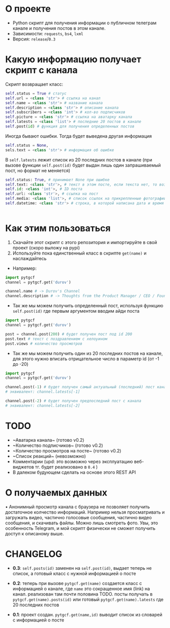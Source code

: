 # О проекте 
- Python скрипт для получения информации о публичном телеграм канале и получения постов в этом канале. 
- Зависимости: `requests`, `bs4`, `lxml`
- Версия: `release`/`0.3`
# Какую информацию получает скрипт с канала
Скрипт возвращает класс:
```py
self.status = True # статус
self.url = <class 'str'> # ссылка на канал
self.name = <class 'str'> # название канала
self.description = <class 'str'> # описание канала
self.subscribers = <class 'int'> # кол-во подписчиков
self.picture = <class 'str'> # ссылка на аватарку канала
self.latests = <class 'list'> # последние 20 постов в канале
self.post(id) # функция для получения определенных постов
```
Иногда бывают ошибки. Тогда будет выведена другая информация
```py
self.status = None,
sels.text = <class 'str'> # информация об ошибке

```

В `self.latests` лежит список из 20 последних постов в канале (при вызове функции `self.post(id)` будет выдан лишь один запрашиваемый пост, но формат не меняется)
```py
self.status: True, # принимает None при ошибке
self.text: <class 'str'>, # текст в этом посте, если текста нет, то возвращает None. Если status == None, то здесь текст ошибки
self.id: <class 'int'>, # ID поста
self.url: <class 'str'>, # ссылка на пост
self.media: <class 'list'>, # список ссылок на прикрепленные фотографии. принимает None если фотографий нет
self.datetime: <class 'str'> # строка, в которой написана дата и время публикации. пользователь сам может конвертировать его в <class 'datetime.datetime'> при необходимости.
 
```
# Как этим пользоваться 
1. Скачайте этот скрипт с этого репозитория и импортируйте в свой проект (скоро выложу на pypi) 
2. Используйте пока единственный класс в скрипте `get(name)` и наслаждайтесь 
- Например:
```py
import pytgcf
channel = pytgcf.get('durov')

channel.name # -> Durov's Channel
channel.description # -> Thoughts from the Product Manager / CEO / Founder of Telegram.
```

- Так же мы можем получить определенный пост, используя функцию `self.post(id)` где первым аргументом вводим айди поста
```py
import pytgcf
channel = pytgcf.get('durov')

post = channel.post(200) # будет получен пост под id 200
post.text # текст с поздравлением с хелоуином
post.views # количество просмотров 
```

- Так же мы можем получить один из 20 последних постов на канале, для этого нужно вписать отрицательное число в параметр id (от -1 до -20)
```py
import pytgcf
channel = pytgcf.get('durov')

channel.post(-1) # будет получен самый актуальный (последний) пост канала
# эквивалент: channel.latests[-1]

channel.post(-2) # будет получен предпоследний пост с канала
# эквивалент: channel.latests[-2]
```

# TODO
- ~Аватарка канала~ (готово v0.2)
- ~Количество подписчиков~ (готово v0.2)
- ~Количество просмотров на посте~ (готово v0.2)
- ~Список реакций~ (невозможно)
- Комментарии (upd: это возможно через эксплуатацию веб-виджетов тг. будет реализовано в `0.4` )
- В далеком будующем сделать на основе этого REST API

# О получаемых данных
• Анонимный просмотр канала с браузера не позволяет получить достаточное колчество информаций. Например нельзя просматривать и загружать видео, частично голосовые сообщения, частично видео сообщения, и скачивать файлы. Можно лишь смотреть фото. Увы, это особенность Telegram, и мой скрипт физически не сможет получить доступ к описаному выше. 

# CHANGELOG
- **0.3**:
`self.posts(id)` заменен на `self.post(id)`, выдает теперь не список, а готовый класс с нужной информацией о посте 

- **0.2**:
теперь при вызове `pytgcf.get(name)` создается класс с информацией о канале, где `name` это сокращенное имя (link) на канал. реализован там почти половина TODO. посты получать в `pytgcf.get(name).posts(id)` или готовый `pytgcf.get(name).latests` где 20 последних постов

- **0.1**:
проект создан.
`pytgcf.get(name,id)` выводит список из словарей с информацией о посте
